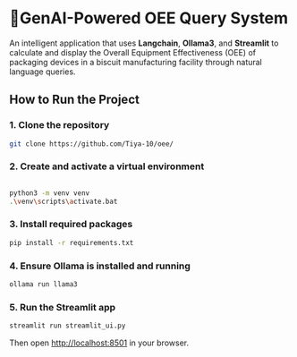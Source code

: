 # 🍪GenAI-Powered OEE Query System

An intelligent application that uses **Langchain**, **Ollama3**, and **Streamlit** to calculate and display the Overall Equipment Effectiveness (OEE) of packaging devices in a biscuit manufacturing facility through natural language queries.


## How to Run the Project

### 1. Clone the repository

```bash
git clone https://github.com/Tiya-10/oee/
```

### 2. Create and activate a virtual environment

```bash

python3 -m venv venv
.\venv\scripts\activate.bat


```

### 3. Install required packages

```bash
pip install -r requirements.txt
```

### 4. Ensure Ollama is installed and running

```bash
ollama run llama3
```

### 5. Run the Streamlit app

```bash
streamlit run streamlit_ui.py
```

Then open [http://localhost:8501](http://localhost:8501) in your browser.

